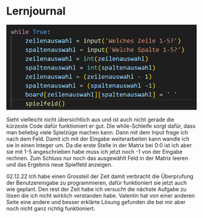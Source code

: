 # Lernjournal

![](images/Numtrip%20spielereingabe.PNG)

Sieht vielleicht nicht übersichtlich aus und ist auch nicht gerade die kürzeste Code dafür funktioniert er gut. Die while-Schleife sorgt dafür, dass man beliebig viele Spielzüge machen kann. Dann mit dem Input frage ich nach dem Feld. Damit ich mit der Eingabe weiterarbeiten kann wandle ich sie in einen Integer um. Da die erste Stelle in der Matrix bei 0:0 ist ich aber sie mit 1-5 angeschrieben habe muss ich jetzt noch -1 von der Eingabe rechnen. Zum Schluss nur noch das ausgewählt Feld in der Matrix leeren und das Ergebnis neue Spielfeld anzeigen.

02.12.22
Ich habe einen Grossteil der Zeit damit verbracht die Überprufung der Benutzereingabe zu programmieren, dafür funktioniert sie jetzt auch wie geplant. Den rest der Zeit habe ich versucht die nächste Aufgabe zu lösen die ich nicht wirklich verstanden habe. Valentin hat von einer anderen Seite eine andere und besser erklärte Lösung gefunden die bei mir aber noch nicht ganz richtig funktioniert.